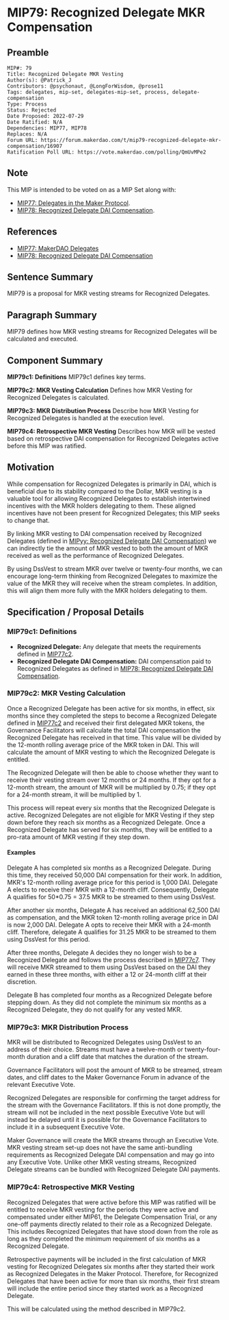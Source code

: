 # MIP79: Recognized Delegate MKR Compensation

## Preamble

```
MIP#: 79
Title: Recognized Delegate MKR Vesting
Author(s): @Patrick_J
Contributors: @psychonaut, @LongForWisdom, @prose11
Tags: delegates, mip-set, delegates-mip-set, process, delegate-compensation
Type: Process
Status: Rejected
Date Proposed: 2022-07-29
Date Ratified: N/A
Dependencies: MIP77, MIP78
Replaces: N/A
Forum URL: https://forum.makerdao.com/t/mip79-recognized-delegate-mkr-compensation/16907
Ratification Poll URL: https://vote.makerdao.com/polling/QmUvMPe2
```

## Note

This MIP is intended to be voted on as a MIP Set along with:

* [MIP77: Delegates in the Maker Protocol](https://github.com/makerdao/mips/blob/master/MIP77/MIP77.md).
* [MIP78: Recognized Delegate DAI Compensation](https://github.com/makerdao/mips/blob/master/MIP78/MIP78.md).

## References

* [MIP77: MakerDAO Delegates](https://forum.makerdao.com/t/mipxx-delegates-in-the-maker-protocol/16905)
* [MIP78: Recognized Delegate DAI Compensation](https://forum.makerdao.com/t/mipyy-recognized-delegate-dai-compensation/16906)

## Sentence Summary

MIP79 is a proposal for MKR vesting streams for Recognized Delegates.

## Paragraph Summary

MIP79 defines how MKR vesting streams for Recognized Delegates will be calculated and executed.

## Component Summary

**MIP79c1: Definitions**
MIP79c1 defines key terms.

**MIP79c2: MKR Vesting Calculation**
Defines how MKR Vesting for Recognized Delegates is calculated.

**MIP79c3: MKR Distribution Process**
Describe how MKR Vesting for Recognized Delegates is handled at the execution level.

**MIP79c4: Retrospective MKR Vesting**
Describes how MKR will be vested based on retrospective DAI compensation for Recognized Delegates active before this MIP was ratified.

## Motivation

While compensation for Recognized Delegates is primarily in DAI, which is beneficial due to its stability compared to the Dollar, MKR vesting is a valuable tool for allowing Recognized Delegates to establish intertwined incentives with the MKR holders delegating to them. These aligned incentives have not been present for Recognized Delegates; this MIP seeks to change that.

By linking MKR vesting to DAI compensation received by Recognized Delegates (defined in [MIPyy: Recognized Delegate DAI Compensation](https://forum.makerdao.com/t/mipyy-recognized-delegate-dai-compensation/16906)) we can indirectly tie the amount of MKR vested to both the amount of MKR received as well as the performance of Recognized Delegates.

By using DssVest to stream MKR over twelve or twenty-four months, we can encourage long-term thinking from Recognized Delegates to maximize the value of the MKR they will receive when the stream completes. In addition, this will align them more fully with the MKR holders delegating to them.

## Specification / Proposal Details

### MIP79c1: Definitions

* **Recognized Delegate:** Any delegate that meets the requirements defined in [MIP77c2](https://github.com/makerdao/mips/blob/master/MIP77/MIP77.md#mip77c2-becoming-a-recognized-delegate).
* **Recognized Delegate DAI Compensation:** DAI compensation paid to Recognized Delegates as defined in [MIP78: Recognized Delegate DAI Compensation](https://github.com/makerdao/mips/blob/master/MIP78/MIP78.md).

### MIP79c2: MKR Vesting Calculation

Once a Recognized Delegate has been active for six months, in effect, six months since they completed the steps to become a Recognized Delegate defined in [MIP77c2](https://github.com/makerdao/mips/blob/master/MIP77/MIP77.md#mip77c2-becoming-a-recognized-delegate) and received their first delegated MKR tokens, the Governance Facilitators will calculate the total DAI compensation the Recognized Delegate has received in that time. This value will be divided by the 12-month rolling average price of the MKR token in DAI. This will calculate the amount of MKR vesting to which the Recognized Delegate is entitled.

The Recognized Delegate will then be able to choose whether they want to receive their vesting stream over 12 months or 24 months. If they opt for a 12-month stream, the amount of MKR will be multiplied by 0.75; if they opt for a 24-month stream, it will be multiplied by 1.

This process will repeat every six months that the Recognized Delegate is active. Recognized Delegates are not eligible for MKR Vesting if they step down before they reach six months as a Recognized Delegate. Once a Recognized Delegate has served for six months, they will be entitled to a pro-rata amount of MKR vesting if they step down.

#### Examples

Delegate A has completed six months as a Recognized Delegate. During this time, they received 50,000 DAI compensation for their work. In addition, MKR's 12-month rolling average price for this period is 1,000 DAI.  Delegate A elects to receive their MKR with a 12-month cliff. Consequently, Delegate A qualifies for 50*0.75 = 37.5 MKR to be streamed to them using DssVest.

After another six months, Delegate A has received an additional 62,500 DAI as compensation, and the MKR token 12-month rolling average price in DAI is now 2,000 DAI. Delegate A opts to receive their MKR with a 24-month cliff. Therefore, delegate A qualifies for  31.25 MKR to be streamed to them using DssVest for this period.

After three months, Delegate A decides they no longer wish to be a Recognized Delegate and follows the process described in [MIP77c7](https://github.com/makerdao/mips/blob/master/MIP77/MIP77.md#mip77c7-recognized-delegate-resignation). They will receive MKR streamed to them using DssVest based on the DAI they earned in these three months, with either a 12 or 24-month cliff at their discretion.

Delegate B has completed four months as a Recognized Delegate before stepping down. As they did not complete the minimum six months as a Recognized Delegate, they do not qualify for any vested MKR.

### MIP79c3: MKR Distribution Process

MKR will be distributed to Recognized Delegates using DssVest to an address of their choice. Streams must have a twelve-month or twenty-four-month duration and a cliff date that matches the duration of the stream.

Governance Facilitators will post the amount of MKR to be streamed, stream dates, and cliff dates to the Maker Governance Forum in advance of the relevant Executive Vote.

Recognized Delegates are responsible for confirming the target address for the stream with the Governance Facilitators. If this is not done promptly, the stream will not be included in the next possible Executive Vote but will instead be delayed until it is possible for the Governance Facilitators to include it in a subsequent Executive Vote.

Maker Governance will create the MKR streams through an Executive Vote. MKR vesting stream set-up does not have the same anti-bundling requirements as Recognized Delegate DAI compensation and may go into any Executive Vote. Unlike other MKR vesting streams, Recognized Delegate streams can be bundled with Recognized Delegate DAI payments.

### MIP79c4: Retrospective MKR Vesting

Recognized Delegates that were active before this MIP was ratified will be entitled to receive MKR vesting for the periods they were active and compensated under either MIP61, the Delegate Compensation Trial, or any one-off payments directly related to their role as a Recognized Delegate. This includes Recognized Delegates that have stood down from the role as long as they completed the minimum requirement of six months as a Recognized Delegate.

Retrospective payments will be included in the first calculation of MKR vesting for Recognized Delegates six months after they started their work as Recognized Delegates in the Maker Protocol. Therefore, for Recognized Delegates that have been active for more than six months, their first stream will include the entire period since they started work as a Recognized Delegate.

This will be calculated using the method described in MIP79c2.